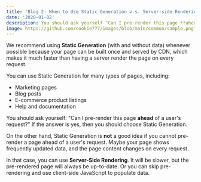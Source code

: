 ```yaml
---
title: 'Blog 2: When to Use Static Generation v.s. Server-side Rendering'
date: '2020-01-02'
description: You should ask yourself "Can I pre-render this page **ahead** of a user's request?" If the answer is yes, then you should choose Static Generation.
image: https://github.com/cookie777/images/blob/main/common/sample.png?raw=true
---
```


We recommend using **Static Generation** (with and without data) whenever possible because your page can be built once and served by CDN, which makes it much faster than having a server render the page on every request.

You can use Static Generation for many types of pages, including:

- Marketing pages
- Blog posts
- E-commerce product listings
- Help and documentation

You should ask yourself: "Can I pre-render this page **ahead** of a user's request?" If the answer is yes, then you should choose Static Generation.

On the other hand, Static Generation is **not** a good idea if you cannot pre-render a page ahead of a user's request. Maybe your page shows frequently updated data, and the page content changes on every request.

In that case, you can use **Server-Side Rendering**. It will be slower, but the pre-rendered page will always be up-to-date. Or you can skip pre-rendering and use client-side JavaScript to populate data.